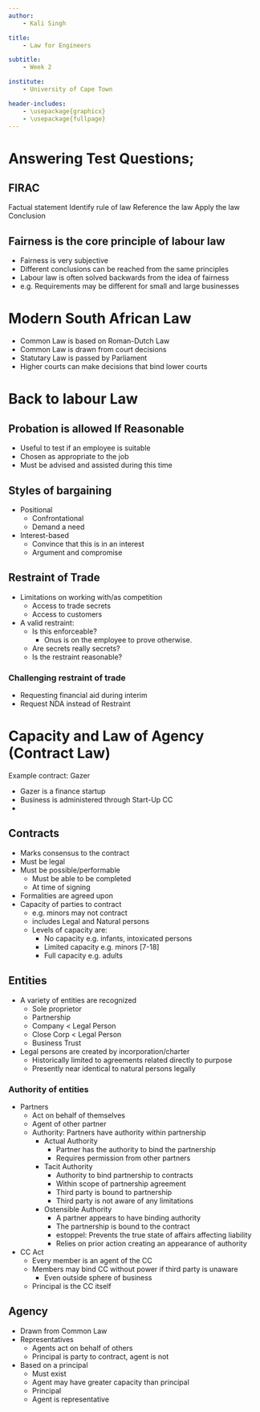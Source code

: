 ```yaml
---
author:
    - Kali Singh

title:
    - Law for Engineers

subtitle:
    - Week 2

institute:
    - University of Cape Town

header-includes:
    - \usepackage{graphicx}
    - \usepackage{fullpage}
---
```


# Answering Test Questions;

## FIRAC
Factual statement
Identify rule of law
Reference the law
Apply the law
Conclusion

## Fairness is the core principle of labour law
* Fairness is very subjective
* Different conclusions can be reached from the same principles
* Labour law is often solved backwards from the idea of fairness
* e.g. Requirements may be different for small and large businesses

# Modern South African Law
* Common Law is based on Roman-Dutch Law
* Common Law is drawn from court decisions
* Statutary Law is passed by Parliament
* Higher courts can make decisions that bind lower courts

# Back to labour Law

## Probation is allowed If Reasonable
* Useful to test if an employee is suitable
* Chosen as appropriate to the job
* Must be advised and assisted during this time

## Styles of bargaining
* Positional
    * Confrontational
    * Demand a need
* Interest-based
    * Convince that this is in an interest
    * Argument and compromise

## Restraint of Trade
* Limitations on working with/as competition
    * Access to trade secrets
    * Access to customers
* A valid restraint:
    * Is this enforceable?
        * Onus is on the employee to prove otherwise.
    * Are secrets really secrets?
    * Is the restraint reasonable?

### Challenging restraint of trade
* Requesting financial aid during interim
* Request NDA instead of Restraint

# Capacity and Law of Agency (Contract Law)

Example contract: Gazer

* Gazer is a finance startup
* Business is administered through Start-Up CC
* 

## Contracts
* Marks consensus to the contract
* Must be legal
* Must be possible/performable
    * Must be able to be completed
    * At time of signing
* Formalities are agreed upon
* Capacity of parties to contract
    * e.g. minors may not contract
    * includes Legal and Natural persons
    * Levels of capacity are:
        * No capacity e.g. infants, intoxicated persons
        * Limited capacity e.g. minors [7-18]
        * Full capacity e.g. adults

## Entities
* A variety of entities are recognized
    * Sole proprietor
    * Partnership
    * Company < Legal Person
    * Close Corp < Legal Person
    * Business Trust
* Legal persons are created by incorporation/charter
    * Historically limited to agreements related directly to purpose
    * Presently near identical to natural persons legally

### Authority of entities
* Partners
    * Act on behalf of themselves
    * Agent of other partner
    * Authority: Partners have authority within partnership
        * Actual Authority
            * Partner has the authority to bind the partnership
            * Requires permission from other partners
        * Tacit Authority
            * Authority to bind partnership to contracts
            * Within scope of partnership agreement
            * Third party is bound to partnership
            * Third party is not aware of any limitations
        * Ostensible Authority
            * A partner appears to have binding authority
            * The partnership is bound to the contract
            * estoppel: Prevents the true state of affairs affecting liability
            * Relies on prior action creating an appearance of authority
* CC Act
    * Every member is an agent of the CC
    * Members may bind CC without power if third party is unaware
        * Even outside sphere of business
    * Principal is the CC itself

## Agency
* Drawn from Common Law
* Representatives
    * Agents act on behalf of others
    * Principal is party to contract, agent is not
* Based on a principal
    * Must exist
    * Agent may have greater capacity than principal
    * Principal 
    * Agent is representative


